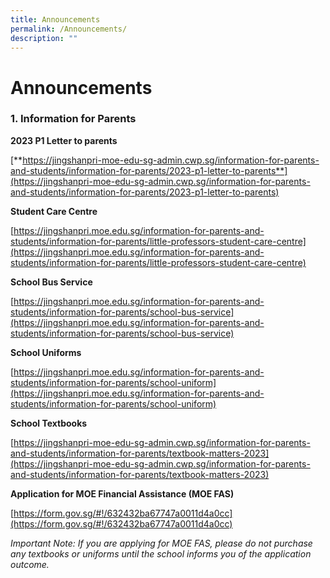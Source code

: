 ```yaml
---
title: Announcements
permalink: /Announcements/
description: ""
---
```

# **Announcements**

### 1. Information for Parents

**2023 P1 Letter to parents**

[**https://jingshanpri-moe-edu-sg-admin.cwp.sg/information-for-parents-and-students/information-for-parents/2023-p1-letter-to-parents**](https://jingshanpri-moe-edu-sg-admin.cwp.sg/information-for-parents-and-students/information-for-parents/2023-p1-letter-to-parents)

**Student Care Centre**

[https://jingshanpri.moe.edu.sg/information-for-parents-and-students/information-for-parents/little-professors-student-care-centre](https://jingshanpri.moe.edu.sg/information-for-parents-and-students/information-for-parents/little-professors-student-care-centre)

**School Bus Service**

[https://jingshanpri.moe.edu.sg/information-for-parents-and-students/information-for-parents/school-bus-service](https://jingshanpri.moe.edu.sg/information-for-parents-and-students/information-for-parents/school-bus-service)

**School Uniforms**

[https://jingshanpri.moe.edu.sg/information-for-parents-and-students/information-for-parents/school-uniform](https://jingshanpri.moe.edu.sg/information-for-parents-and-students/information-for-parents/school-uniform)

**School Textbooks**

[https://jingshanpri-moe-edu-sg-admin.cwp.sg/information-for-parents-and-students/information-for-parents/textbook-matters-2023](https://jingshanpri-moe-edu-sg-admin.cwp.sg/information-for-parents-and-students/information-for-parents/textbook-matters-2023)

**Application for MOE Financial Assistance (MOE FAS)**

[https://form.gov.sg/#!/632432ba67747a0011d4a0cc](https://form.gov.sg/#!/632432ba67747a0011d4a0cc)

_Important Note: If you are applying for MOE FAS, please do not purchase any textbooks or uniforms until the school informs you of the application outcome._